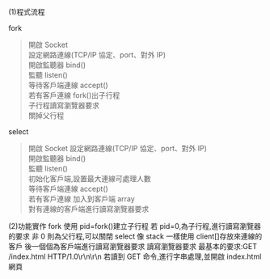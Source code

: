 (1)程式流程

fork
>開啟 Socket  
>設定網路連線(TCP/IP 協定、port、對外 IP)  
>開啟監聽器 bind()  
>監聽 listen()  
>等待客戶端連線 accept()  
>若有客戶連線 fork()出子行程  
>子行程讀寫瀏覽器要求  
>關掉父行程  

select
>開啟 Socket
>設定網路連線(TCP/IP 協定、port、對外 IP)  
>開啟監聽器 bind()  
>監聽 listen()  
>初始化客戶端,設置最大連線可處理人數  
>等待客戶端連線 accept()  
>若有客戶連線 加入到客戶端 array  
>對有連線的客戶端進行讀寫瀏覽器要求  

(2)功能實作
fork
使用 pid=fork()建立子行程
若 pid=0,為子行程,進行讀寫瀏覽器的要求
非 0 則為父行程,可以關閉
select
像 stack 一樣使用 client[]存放來連線的客戶
後一個個為客戶端進行讀寫瀏覽器要求
讀寫瀏覽器要求
最基本的要求:GET /index.html HTTP/1.0\r\n\r\n
若讀到 GET 命令,進行字串處理,並開啟 index.html 網頁
